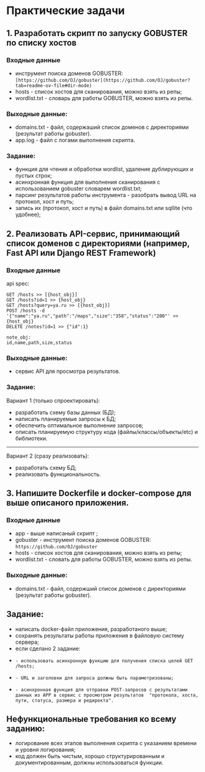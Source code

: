 # Практические задачи


## 1. Разработать скрипт по запуску GOBUSTER по списку хостов
### Входные данные 
  - инструмент поиска доменов GOBUSTER: ```[https://github.com/OJ/gobuster](https://github.com/OJ/gobuster?tab=readme-ov-file#dir-mode)```
  - hosts - список хостов для сканирования, можно взять из репы;
  - wordlist.txt - словарь для работы GOBUSTER, можно взять из репы.
### Выходные данные:
  - domains.txt - файл, содержаший список доменов с директориями (результат работы gobuster).  
  - app.log - файл с логами выполнения скрипта.
### Задание: 
  - функция для чтения и обработки wordlist, удаление дублирующих и пустых строк;
  - асинхронная функция для выполнения сканирования с использованием gobuster словарем wordlist.txt;
  - парсинг результатов работы инструмента - разобрать вывод URL на протокол, хост и путь;
  - запись их (протокол, хост и путь) в файл domains.txt или sqllite (что удобнее); 

## 2. Реализовать API-сервис, принимающий список доменов с директориями (например, Fast API или Django REST Framework)
### Входные данные 

api spec:
```
GET /hosts >> [{host_obj}]
GET /hosts?id=1 >> {host_obj}
GET /hosts?query=ya.ru >> [{host_obj}]
POST /hosts -d '{"name":"ya.ru","path":"/maps","size":"358","status":"200"' >> {host_obj}
DELETE /notes?id=1 >> {"id":1}
```

```
note_obj:
id,name,path,size,status
```

### Выходные данные:
  - сервис API для просмотра результатов. 

### Задание: 
Вариант 1 (только спроектировать):
  - разработать схему базы данных (БД);
  - написать планируемые запросы к БД;
  - обеспечить оптимальное выполнение запросов;
  - описать планируемую структуру кода (файлы/классы/объекты/etc) и библиотеки.
______ 
Вариант 2 (сразу реализовать):
  - разработать схему БД;
  - реализовать функциональность.

## 3. Напишите Dockerfile и docker-compose для выше описаного приложения.
### Входные данные 
  - app - выше написаный скрипт ;
  - gobuster - инструмент поиска доменов GOBUSTER: ```https://github.com/OJ/gobuster```
  - hosts - список хостов для сканирования, можно взять из репы;
  - wordlist.txt - словать для работы GOBUSTER, можно взять из репы.
### Выходные данные:
  - domains.txt - файл, содержший список доменов с директориями (результат работы gobuster). 

## Задание:  
- написать docker-файл приложения, разработаного выше;
- сохранять результаты работы приложения в файловую систему сервера;
- если сделано 2 задание:
-     - использовать асинхронную функцию для получения списка целей GET /hosts;
-     - URL и заголовки для запроса должны быть параметризованы;
-     - асинхронная функция для отправки POST-запросов с результатами данных из APP в сервис с просмотром результатов  "протокола, хоста, пути, статуса, размера и редиректа".


## Нефункциональные требования ко всему заданию:
  - логирование всех этапов выполнения скрипта с указанием времени и уровня логирования;
  - код должен быть чистым, хорошо структурированным и документированным, должны использоваться функции. 
